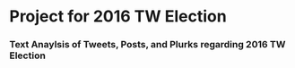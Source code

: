 # Project for 2016 TW Election

### Text Anaylsis of Tweets, Posts, and Plurks regarding 2016 TW Election

